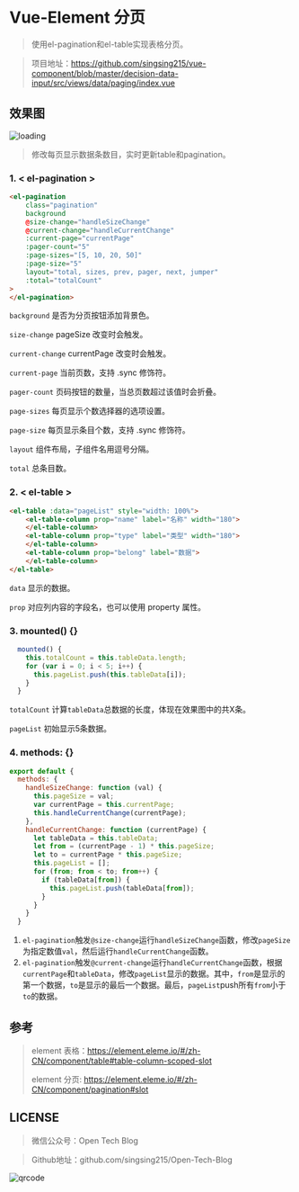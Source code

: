 # Vue-Element 分页

> 使用el-pagination和el-table实现表格分页。

> 项目地址：https://github.com/singsing215/vue-component/blob/master/decision-data-input/src/views/data/paging/index.vue

## 效果图

![loading](https://m.qpic.cn/psc?/V537Qnpi0OXnJm2Konin077jks4Tpksf/TmEUgtj9EK6.7V8ajmQrEEr8ms4R9Xy0.4QAoFEuqFZUUqKhTAfsHe4MIIn5Y79JdxlnJEJdz4a4zR2DD01zQOt3RiZbSoi4UWNIZytgxEE!/b&bo=fAeYAXwHmAEDGTw!&rf=viewer_4)

> 修改每页显示数据条数目，实时更新table和pagination。

### 1. < el-pagination >

```html
<el-pagination
    class="pagination"
    background
    @size-change="handleSizeChange"
    @current-change="handleCurrentChange"
    :current-page="currentPage"
    :pager-count="5"
    :page-sizes="[5, 10, 20, 50]"
    :page-size="5"
    layout="total, sizes, prev, pager, next, jumper"
    :total="totalCount"
>
</el-pagination>
```
`background` 是否为分页按钮添加背景色。

`size-change`	pageSize 改变时会触发。

`current-change`	currentPage 改变时会触发。

`current-page`	当前页数，支持 .sync 修饰符。

`pager-count`	页码按钮的数量，当总页数超过该值时会折叠。

`page-sizes`	每页显示个数选择器的选项设置。

`page-size`	每页显示条目个数，支持 .sync 修饰符。

`layout`	组件布局，子组件名用逗号分隔。

`total`	总条目数。

### 2. < el-table >

```html
<el-table :data="pageList" style="width: 100%">
    <el-table-column prop="name" label="名称" width="180">
    </el-table-column>
    <el-table-column prop="type" label="类型" width="180">
    </el-table-column>
    <el-table-column prop="belong" label="数据">
    </el-table-column>
</el-table>
```

`data`	显示的数据。

`prop`	对应列内容的字段名，也可以使用 property 属性。


### 3. mounted() {}

```javascript
  mounted() {
    this.totalCount = this.tableData.length;
    for (var i = 0; i < 5; i++) {
      this.pageList.push(this.tableData[i]);
    }
  }
```

`totalCount`	计算`tableData`总数据的长度，体现在效果图中的共X条。

`pageList`	初始显示5条数据。

### 4. methods: {}

```javascript
export default {
  methods: {
    handleSizeChange: function (val) {
      this.pageSize = val;
      var currentPage = this.currentPage;
      this.handleCurrentChange(currentPage);
    },
    handleCurrentChange: function (currentPage) {
      let tableData = this.tableData;
      let from = (currentPage - 1) * this.pageSize;
      let to = currentPage * this.pageSize;
      this.pageList = [];
      for (from; from < to; from++) {
        if (tableData[from]) {
          this.pageList.push(tableData[from]);
        }
      }
    }
  }
```

1. `el-pagination`触发`@size-change`运行`handleSizeChange`函数，修改`pageSize`为指定数值`val`，然后运行`handleCurrentChange`函数。
2. `el-pagination`触发`@current-change`运行`handleCurrentChange`函数，根据`currentPage`和`tableData`，修改`pageList`显示的数据。其中，`from`是显示的第一个数据，`to`是显示的最后一个数据。最后，`pageList`push所有`from`小于`to`的数据。


## 参考

> element 表格：https://element.eleme.io/#/zh-CN/component/table#table-column-scoped-slot
> 
> element 分页: https://element.eleme.io/#/zh-CN/component/pagination#slot

## LICENSE

> 微信公众号：Open Tech Blog

> Github地址：github.com/singsing215/Open-Tech-Blog

![qrcode](https://m.qpic.cn/psc?/V537Qnpi0OXnJm2Konin077jks4ap2ow/bqQfVz5yrrGYSXMvKr.cqZs491lneOtH7kLYV2wRHulaIh6H8AG0sOgrRV5IOzhOeBPqvFlOAcjrjqxHkjHf.PFLhGbXhv2NOlTTJqCDHuw!/b&bo=WAFYAQAAAAABByA!&rf=viewer_4)
